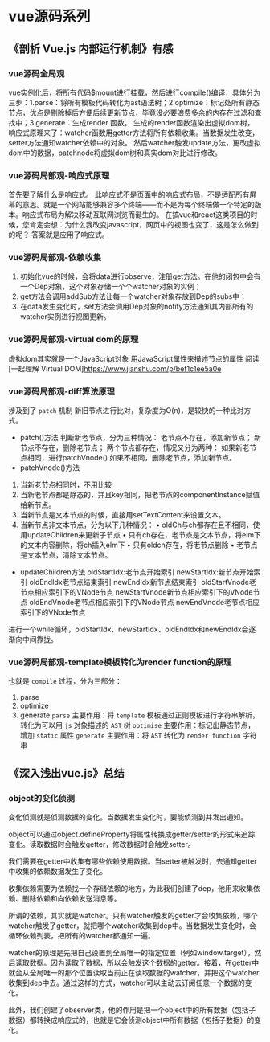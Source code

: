 # vue源码系列
## 《剖析 Vue.js 内部运行机制》有感
### vue源码全局观
vue实例化后，将所有代码$mount进行挂载，然后进行compile()编译，具体分为三步：1.parse：将所有模板代码转化为ast语法树；2.optimize：标记处所有静态节点，优点是剔除掉后方便后续更新节点，毕竟没必要浪费多余的内存在过滤和查找中；3.generate：生成render 函数。
生成的render函数渲染出虚拟dom树，
响应式原理来了：watcher函数用getter方法将所有依赖收集。当数据发生改变，setter方法通知watcher依赖中的对象。
然后watcher触发update方法，更改虚拟dom中的数据，patchnode将虚拟dom树和真实dom对比进行修改。

### vue源码局部观-响应式原理
首先要了解什么是响应式。
此响应式不是页面中的响应式布局，不是适配所有屏幕的意思。就是一个网站能够兼容多个终端——而不是为每个终端做一个特定的版本。响应式布局为解决移动互联网浏览而诞生的。
在搞vue和react这类项目的时候，您肯定会想：为什么我改变javascript，网页中的视图也变了，这是怎么做到的呢？
答案就是应用了响应式。
### vue源码局部观-依赖收集
1. 初始化vue的时候，会将data进行observe，注册get方法。在他的闭包中会有一个Dep对象，这个对象存储一个个watcher对象的实例；
2. get方法会调用addSub方法让每一个watcher对象存放到Dep的subs中；
3. 在data发生变化时，set方法会调用Dep对象的notify方法通知其内部所有的watcher实例进行视图更新。
### vue源码局部观-virtual dom的原理
虚拟dom其实就是一个JavaScript对象
用JavaScript属性来描述节点的属性
阅读[一起理解 Virtual DOM]https://www.jianshu.com/p/bef1c1ee5a0e

### vue源码局部观-diff算法原理
涉及到了 `patch` 机制
新旧节点进行比对，复杂度为O(n)，是较快的一种比对方式。
- patch()方法
判断新老节点，分为三种情况：
老节点不存在，添加新节点；
新节点不存在，删除老节点；
两个节点都存在，情况又分为两种：
如果新老节点相同，进行patchVnode()
如果不相同，删除老节点，添加新节点。
- patchVnode()方法
1. 当新老节点相同时，不用比较
2. 当新老节点都是静态的，并且key相同，把老节点的componentInstance赋值给新节点。
3. 当新节点是文本节点的时候，直接用setTextContent来设置文本。
4. 当新节点非文本节点，分为以下几种情况：
• oldCh与ch都存在且不相同，使用updateChildren来更新子节点
• 只有ch存在，老节点是文本节点，将elm下的文本内容删除，将ch插入elm下
• 只有oldch存在，将老节点删除
• 老节点是文本节点，清除文本节点。
- updateChildren方法
oldStartIdx:老节点开始索引
newStartIdx:新节点开始索引
oldEndIdx老节点结束索引
newEndIdx新节点结束索引
oldStartVnode老节点相应索引下的VNode节点
newStartVnode新节点相应索引下的VNode节点
oldEndVnode老节点相应索引下的VNode节点
newEndVnode老节点相应索引下的VNode节点

进行一个while循环，oldStartIdx、newStartIdx、oldEndIdx和newEndIdx会逐渐向中间靠拢。


### vue源码局部观-template模板转化为render function的原理
也就是 `compile` 过程，分为三部分：
1. parse
2. optimize
3. generate
`parse` 主要作用：将 `template` 模板通过正则模板进行字符串解析，转化为可以用 `js` 对象描述的 `AST` 树
`optimise` 主要作用：标记出静态节点，增加 `static` 属性
`generate` 主要作用：将 `AST` 转化为 `render function` 字符串
## 《深入浅出vue.js》总结
### object的变化侦测
变化侦测就是侦测数据的变化。当数据发生变化时，要能侦测到并发出通知。

object可以通过object.defineProperty将属性转换成getter/setter的形式来追踪变化。读取数据时会触发getter，修改数据时会触发setter。

我们需要在getter中收集有哪些依赖使用数据。当setter被触发时，去通知getter中收集的依赖数据发生了变化。

收集依赖需要为依赖找一个存储依赖的地方，为此我们创建了dep，他用来收集依赖、删除依赖和向依赖发送消息等。

所谓的依赖，其实就是watcher。只有watcher触发的getter才会收集依赖，哪个watcher触发了getter，就把哪个watcher收集到dep中。当数据发生变化时，会循环依赖列表，把所有的watcher都通知一遍。

watcher的原理是先把自己设置到全局唯一的指定位置（例如window.target），然后读取数据。因为读取了数据，所以会触发这个数据的getter。接着，在getter中就会从全局唯一的那个位置读取当前正在读取数据的watcher，并把这个watcher收集到dep中去。通过这样的方式，watcher可以主动去订阅任意一个数据的变化。

此外，我们创建了observer类，他的作用是把一个object中的所有数据（包括子数据）都转换成响应式的，也就是它会侦测object中所有数据（包括子数据）的变化。



